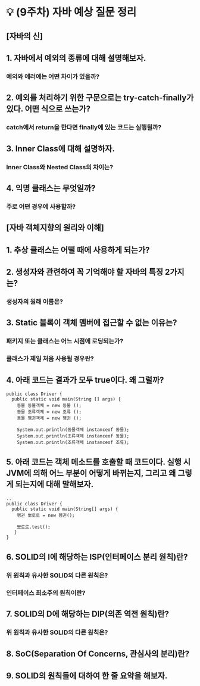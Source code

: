 # 💡 (9주차) 자바 예상 질문 정리

## [자바의 신]

## 1. 자바에서 예외의 종류에 대해 설명해보자.

### 예외와 에러에는 어떤 차이가 있을까?

## 2. 예외를 처리하기 위한 구문으로는 try-catch-finally가 있다. 어떤 식으로 쓰는가?

### catch에서 return을 한다면 finally에 있는 코드는 실행될까?

## 3. Inner Class에 대해 설명하자.

### Inner Class와 Nested Class의 차이는?

## 4. 익명 클래스는 무엇일까?

### 주로 어떤 경우에 사용할까?

## [자바 객체지향의 원리와 이해]

## 1. 추상 클래스는 어떨 때에 사용하게 되는가?

## 2. 생성자와 관련하여 꼭 기억해야 할 자바의 특징 2가지는?

### 생성자의 원래 이름은?

## 3. Static 블록이 객체 멤버에 접근할 수 없는 이유는?

### 패키지 또는 클래스는 어느 시점에 로딩되는가?

### 클래스가 제일 처음 사용될 경우란?

## 4. 아래 코드는 결과가 모두 true이다. 왜 그럴까?

```
public class Driver {
  public static void main(String [] args) {
    동물 동물객체 = new 동물 ();
    동물 조류객체 = new 조류 ();
    동물 펭귄객체 = new 펭귄 ();
    
    System.out.println(동물객체 instanceof 동물);
    System.out.println(조류객체 instanceof 동물);
    System.out.println(조류객체 instanceof 조류);
```

## 5. 아래 코드는 객체 메소드를 호출할 때 코드이다. 실행 시 JVM에 의해 어느 부분이 어떻게 바뀌는지, 그리고 왜 그렇게 되는지에 대해 말해보자.

```
..
public class Driver {
  public static void main(String[] args) {
    펭귄 뽀로로 = new 펭귄();
    
    뽀로로.test();
   }
}
```

## 6. SOLID의 I에 해당하는 ISP(인터페이스 분리 원칙)란?

### 위 원칙과 유사한 SOLID의 다른 원칙은?

### 인터페이스 최소주의 원칙이란?

## 7. SOLID의 D에 해당하는 DIP(의존 역전 원칙)란?

### 위 원칙과 유사한 SOLID의 다른 원칙은?

## 8. SoC(Separation Of Concerns, 관심사의 분리)란?

## 9. SOLID의 원칙들에 대하여 한 줄 요약을 해보자.
